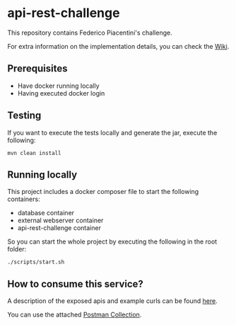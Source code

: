 # api-rest-challenge
This repository contains Federico Piacentini's challenge.

For extra information on the implementation details, you can check the [Wiki](https://github.com/fpiacentini08/api-rest-challenge/wiki).

## Prerequisites

- Have docker running locally
- Having executed docker login


## Testing
If you want to execute the tests locally and generate the jar, execute the following:
```
mvn clean install
```

## Running locally
This project includes a docker composer file to start the following containers:

- database container
- external webserver container
- api-rest-challenge container


So you can start the whole project by executing the following in the root folder:

```
./scripts/start.sh
```

## How to consume this service?

A description of the exposed apis and example curls can be found [here](https://github.com/fpiacentini08/api-rest-challenge/wiki/Functioning-and-assumptions).

You can use the attached [Postman Collection](https://github.com/fpiacentini08/api-rest-challenge/blob/main/Challenge%20fpiacentini.postman_collection.json).
